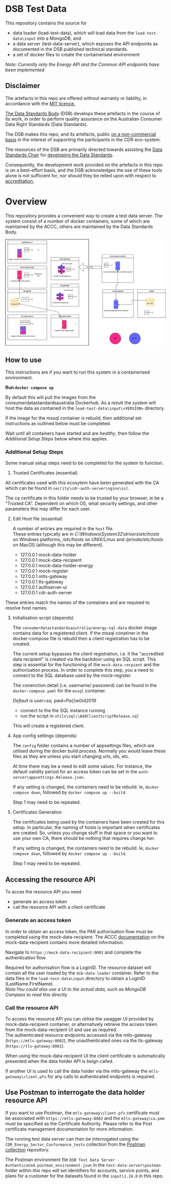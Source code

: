 
# DSB Test Data

This repository contains the source for

- data loader (load-test-data), which will load data from the `load-test-data\input` into a MongoDB, and 
- a data server (test-data-server), which exposes the API endpoints as documented in the DSB published technical standards.
- a set of docker files to create the containerised environment

*Note: Currently only the Energy API and the Common API endpoints have been implemented*

## Disclaimer

The artefacts in this repo are offered without warranty or liability, in accordance with the [MIT licence.](https://github.com/ConsumerDataStandardsAustralia/java-artefacts/blob/master/LICENSE)

[The Data Standards Body](https://www.csiro.au/en/News/News-releases/2018/Data61-appointed-to-Data-Standards-Body-role)
(DSB) develops these artefacts in the course of its work, in order to perform quality assurance on the Australian Consumer Data Right Standards (Data Standards).

The DSB makes this repo, and its artefacts, public [on a non-commercial basis](https://github.com/ConsumerDataStandardsAustralia/java-artefacts/blob/master/LICENSE)
in the interest of supporting the participants in the CDR eco-system.

The resources of the DSB are primarily directed towards assisting the [Data Standards Chair](https://consumerdatastandards.gov.au/about/)
for [developing the Data Standards](https://github.com/ConsumerDataStandardsAustralia/standards).

Consequently, the development work provided on the artefacts in this repo is on a best-effort basis,
and the DSB acknowledges the use of these tools alone is not sufficient for, nor should they be relied upon
with respect to [accreditation](https://www.accc.gov.au/focus-areas/consumer-data-right-cdr-0/cdr-draft-accreditation-guidelines),

# Overview

This repository provides a convenient way to create a test data server. The system consist of a number of docker containers, some of which are maintained by the ACCC, others are maintained by the Data Standards Body.

![alt text](images/InfosecIntegration.png)

## How to use

This instructions are if you want to run this system in a containerised environment.

**Run `docker compose up`**

By default this will pull the images from the consumerdatastandardsaustralia Dockerhub.
As a result the system will host the data as contained in the `load-test-data\input\<VERSION>` directory.

If the image for the mssql container is rebuild, then additional set instructions as outlined below must be completed. 

Wait until all containers have started and are *healthy*, then follow the *Additional Setup Steps* below where this applies.

### Additional Setup Steps

Some manual setup steps need to be completed for the system to function. 

1. Trusted Certificates (essential)

All certificates used with this ecosytem have been generated with the CA which can be found in `secrity\cdr-auth-server\nginx\ssl`.

The ca certificate in this folder needs to be trusted by your browser, ie be a "Trusted CA". Dependent on which OS, what security settings, and other parameters this may differ for each user. 


2. Edit Host file  (essential)
   
   A number of entries are required in the `host` file.</br>These entries typically are in *C:\Windows\System32\drivers\etc\hosts* on Windows platforms, */etc/hosts* on UNIX/Linux and */private/etc/hosts* on MacOS (although this may be different).

   - 127.0.0.1 mock-data-holder
   - 127.0.0.1 mock-data-recipient
   - 127.0.0.1 mock-data-holder-energy
   - 127.0.0.1 mock-register
   - 127.0.0.1 mtls-gateway
   - 127.0.0.1 tls-gateway
   - 127.0.0.1 authserver-ui
   - 127.0.0.1 cdr-auth-server

These entries match the names of the containers and are required to resolve host names.

3. Initialisation script (depends)

   The `consumerdatastandardsaustralia/energy-sql-data` docker image contains data for a registered client. If the mssql conatiner in the docker-compose file is rebuild then a client registration has to be created.

   The current setup bypasses the client registration, i.e. it the "accredited data recipient" is created via the backdoor using an SQL script.
   This step is essential for the functioning of the `mock-data-recpient` and the authorisation process.
   In order to complete this step, you a need to connect to the SQL database used by the mock-register.
   
   The conenction detail (i.e. username/ passowrd) can be found in the `docker-compose.yaml` for the `mssql` container.
   
   *Default is user=sa, pwd=Pa{}w0rd2019*

   - connect to the the SQL instance running
   - run the script in `utils\sql\\AddClientScriptRelease.sql`

   This will create a registered client.


4. App config settings (depends)
   
   The `config` folder contains a number of appsettings files, which are utilised during the docker build process.
   Normally you would leave these files as they are unless you start changing urls, ids, etc.

   At time there may be a need to edit some values. For instance, the default validity period for an access token can be set in the `auth-server\appsettings.Release.json`.

   If any setting is changed, the containers need to be rebuild.
   Ie, `docker compose down`, followed by `docker compose up --build`.
   
   Step 1 may need to be repeated.

5. Certificates Generation
   
   The certificates being used by the containers have been created for this setup. In particular, the naming of hosts is important when certificates are created. So, unless you change stuff in that space or you want to use your own CA, there should be nothing that requires change her.

   If any setting is changed, the containers need to be rebuild.
   Ie, `docker compose down`, followed by `docker compose up --build`.
   
   Step 1 may need to be repeated.

## Accessing the resource API

To acces the resource API you need
- generate an access token
- call the resource API with a client certificate

### Generate an access token

In order to obtain an access token, the PAR authorisation flow must be completed using the mock-data-recipient. The ACCC [documentation](https://github.com/ConsumerDataRight/mock-data-recipient) on the mock-data-recipient contains more detailed information.

Navigate to `https://mock-data-recipient:9001` and complete the authentication flow.

Required for authorisation flow is a LoginID. The resource dataset will contain all the user loaded by the `dsb-data-loader` container. Refer to the data files in the `load-test-data\input` directory to obtain a LoginID (LastName.FirstName).</br>
*Note:You could also use a UI to the actual data, such as MongoDB Compass to read this directly*

### Call the resource API

To access the resource API you can utilise the swagger UI provided by mock-data-recipient container, or alternatively retrieve the access token from the mock-data-recipient UI and use as required.</br> The authenticated resource endpoints accessed via the mtls-gateway (`https://mtls-gateway:8082`), the unauthenticated ones via the tls-gateway (`https://tls-gateway:8081`).

When using the mock-data-recipient UI the client certificate is automatically presented when the data holder API is beign called.

If another UI is used to call the data holder via the mtls-gateway the `mtls-gateway\client.pfx` for any calls to authenticated endpoints is required.

## Use Postman to interrogate the data holder resource API

If you want to use Postman, the `mtls-gateway\client.pfx` certificate must be associated with `https://mtls-gateway:8082` and the `mtls-gateway\ca.pem` must be specified as the Certificate Authority. Please refer to the Post certificate management documentation for more information.

The running test data server can then be interrogated using the `CDR_Energy_Sector_Conformance_tests` collection
from the [Postman collection](https://github.com/ConsumerDataStandardsAustralia/dsb-postman) repository.

The Postman environment file `DSB Test Data Server - Authenticated.postman_environment.json` in the `test-data-server\postman` folder within *this* repo will set identifiers for accounts, service points, and plans for a customer for the datasets found in the `input\1.24.0` in this repo.

